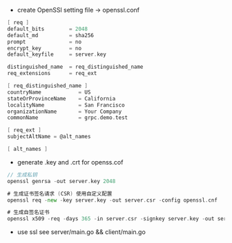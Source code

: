 - create OpenSSl setting file -> openssl.conf
```go
[ req ]
default_bits        = 2048
default_md          = sha256
prompt              = no
encrypt_key         = no
default_keyfile     = server.key

distinguished_name  = req_distinguished_name
req_extensions      = req_ext

[ req_distinguished_name ]
countryName            = US
stateOrProvinceName    = California
localityName           = San Francisco
organizationName       = Your Company
commonName             = grpc.demo.test 

[ req_ext ]
subjectAltName = @alt_names

[ alt_names ]
```

- generate .key and .crt for openss.cof
```go
// 生成私钥
openssl genrsa -out server.key 2048

# 生成证书签名请求 (CSR) 使用自定义配置
openssl req -new -key server.key -out server.csr -config openssl.cnf

# 生成自签名证书
openssl x509 -req -days 365 -in server.csr -signkey server.key -out server.crt -extensions req_ext -extfile openssl.cnf

```

- use ssl see server/main.go && client/main.go
